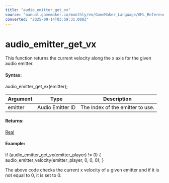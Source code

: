 ```yaml
---
title: "audio_emitter_get_vx"
source: "manual.gamemaker.io/monthly/en/GameMaker_Language/GML_Reference/Asset_Management/Audio/Audio_Emitters/audio_emitter_get_vx.htm"
converted: "2025-09-14T03:59:31.008Z"
---
```


# audio\_emitter\_get\_vx

This function returns the current velocity along the x axis for the given audio emitter.

#### Syntax:

audio\_emitter\_get\_vx(emitter);

| Argument | Type | Description |
| --- | --- | --- |
| emitter | Audio Emitter ID | The index of the emitter to use. |

#### Returns:

[Real](../../../../GML_Overview/Data_Types.md)

#### Example:

if (audio\_emitter\_get\_vx(emitter\_player) != 0)
{
    audio\_emitter\_velocity(emitter\_player, 0, 0, 0);
}

The above code checks the current x velocity of a given emitter and if it is not equal to 0, it is set to 0.